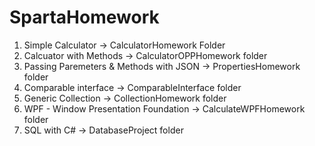 # SpartaHomework

1) Simple Calculator -> CalculatorHomework Folder 
2) Calcuator with Methods -> CalculatorOPPHomework folder
3) Passing Paremeters & Methods with JSON -> PropertiesHomework folder
4) Comparable interface -> ComparableInterface folder
5) Generic Collection -> CollectionHomework folder
6) WPF - Window Presentation Foundation -> CalculateWPFHomework folder
7) SQL with C# -> DatabaseProject folder
